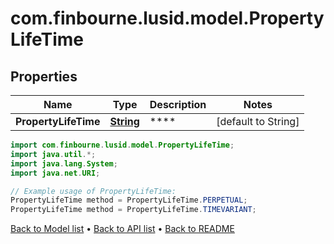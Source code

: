 # com.finbourne.lusid.model.PropertyLifeTime

## Properties

Name | Type | Description | Notes
------------ | ------------- | ------------- | -------------
**PropertyLifeTime** | [**String**](.md) | **** | [default to String]

```java
import com.finbourne.lusid.model.PropertyLifeTime;
import java.util.*;
import java.lang.System;
import java.net.URI;

// Example usage of PropertyLifeTime:
PropertyLifeTime method = PropertyLifeTime.PERPETUAL;
PropertyLifeTime method = PropertyLifeTime.TIMEVARIANT;
```


[Back to Model list](../README.md#documentation-for-models) &#8226; [Back to API list](../README.md#documentation-for-api-endpoints) &#8226; [Back to README](../README.md)
